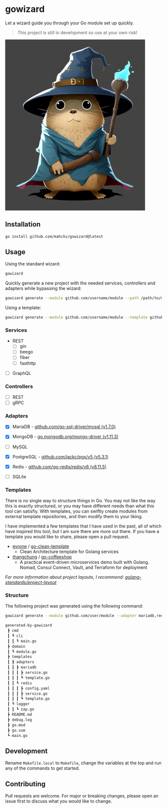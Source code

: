 # gowizard
Let a wizard guide you through your Go module set up quickly.

> This project is still in development so use at your own risk!

![Gopher Wizard](wizard.png)


## Installation
```bash
go install github.com/mahcks/gowizard@latest
```

## Usage
Using the standard wizard:
```bash
gowizard
```

Quickly generate a new project with the needed services, controllers and adapters while bypassing the wizard:
```bash
gowizard generate --module github.com/username/module --path /path/to/module --adapter mariadb,redis,mongodb
```

Using a template:
```bash
gowizard generate --module github.com/username/module --template github.com/valid/template --path /path/to/module
```

### Services
- REST
    - [ ] gin
    - [ ] beego
    - [ ] fiber
    - [ ] fasthttp
- [ ] GraphQL

### Controllers
- [ ] REST
- [ ] gRPC

### Adapters
- [x] MariaDB - [github.com/go-sql-driver/mysql (v1.7.0)](https://github.com/go-sql-driver/mysql)
- [x] MongoDB - [go.mongodb.org/mongo-driver (v1.11.3)](https://github.com/mongodb/mongo-go-driver)
- [ ] MySQL
- [x] PostgreSQL - [github.com/jackc/pgx/v5 (v5.3.1)](https://github.com/jackc/pgx)
- [x] Redis - [github.com/go-redis/redis/v8 (v8.11.5)](https://github.com/redis/go-redis)
- [ ] SQLite


### Templates
There is no single way to structure things in Go. You may not like the way this is exactly structured, or you may have different needs than what this tool can satisfiy. With templates, you can swiftly create modules from external template repositories, and then modify them to your liking.

I have implemented a few templates that I have used in the past, all of which have inspired this tool, but I am sure there are more out there. If you have a template you would like to share, please open a pull request.

- [evrone](https://github.com/evrone) / [go-clean-template](https://github.com/evrone/go-clean-template/tree/master)
    - Clean Architecture template for Golang services
- [thangchung](https://github.com/thangchung) / [go-coffeeshop](https://github.com/thangchung/go-coffeeshop) 
    - A practical event-driven microservices demo built with Golang. Nomad, Consul Connect, Vault, and Terraform for deployment

*For more information about project layouts, I recommend: [golang-standards/project-layout](https://github.com/golang-standards/project-layout)*


### Structure
The following project was generated using the following command:
```bash
gowizard generate --module github.com/user/module --adapter mariadb,redis
```

```md
generated-by-gowizard
 ┣ cmd
 ┃ ┗ cli
 ┃ ┃ ┗ main.go
 ┣ domain
 ┃ ┗ module.go
 ┣ templates
 ┃ ┣ adapters
 ┃ ┃ ┣ mariadb
 ┃ ┃ ┃ ┣ service.go
 ┃ ┃ ┃ ┗ template.go
 ┃ ┃ ┗ redis
 ┃ ┃ ┃ ┣ config.yaml
 ┃ ┃ ┃ ┣ service.go
 ┃ ┃ ┃ ┗ template.go
 ┃ ┗ logger
 ┃ ┃ ┗ zap.go
 ┣ README.md
 ┣ debug.log
 ┣ go.mod
 ┣ go.sum
 ┗ main.go
```

## Development
Rename `Makefile.local` to `Makefile`, change the variables at the top and run any of the commands to get started.

## Contributing
Pull requests are welcome. For major or breaking changes, please open an issue first to discuss what you would like to change. 